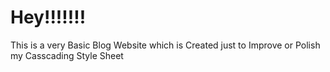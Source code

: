 # Hey!!!!!!! 
This is a very Basic Blog Website which is Created just to Improve or Polish my Casscading Style Sheet 
